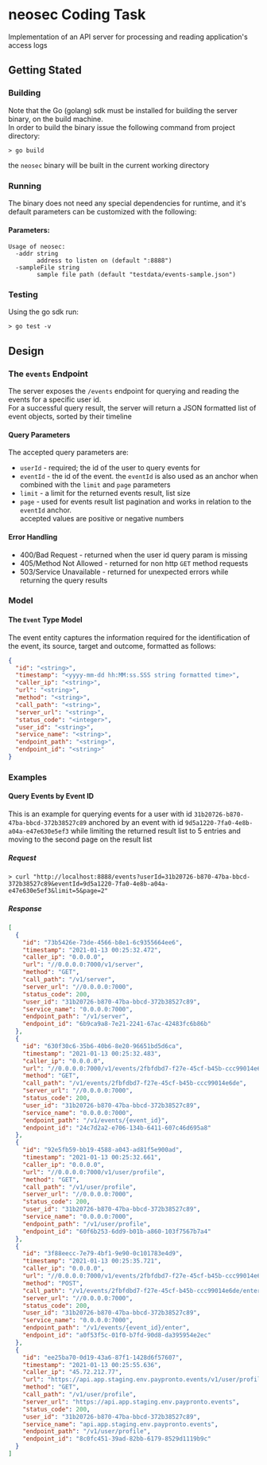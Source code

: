 # neosec Coding Task
Implementation of an API server for processing and reading application's access logs

## Getting Stated
### Building
Note that the Go (golang) sdk must be installed for building the server binary, on the build machine.  
In order to build the binary issue the following command from project directory:
```
> go build
```
the `neosec` binary will be built in the current working directory

### Running
The binary does not need any special dependencies for runtime, and it's default parameters can be customized with the following:
#### Parameters:
```
Usage of neosec:
  -addr string
        address to listen on (default ":8888")
  -sampleFile string
        sample file path (default "testdata/events-sample.json")
```
### Testing
Using the go sdk run:
```
> go test -v
```

## Design

### The `events` Endpoint
The server exposes the `/events` endpoint for querying and reading the events for a specific user id.  
For a successful query result, the server will return a JSON formatted list of event objects, sorted by their timeline

#### Query Parameters
The accepted query parameters are:
* `userId` - required; the id of the user to query events for
* `eventId` - the id of the event. the `eventId` is also used as an anchor when combined with the `limit` and `page` parameters
* `limit` - a limit for the returned events result, list size
* `page` - used for events result list pagination and works in relation to the `eventId` anchor.  
  accepted values are positive or negative numbers

#### Error Handling
* 400/Bad Request - returned when the user id query param is missing
* 405/Method Not Allowed - returned for non http `GET` method requests
* 503/Service Unavailable - returned for unexpected errors while returning the query results 

### Model
#### The `Event` Type Model
The event entity captures the information required for the identification of the event, its source, target and outcome, formatted as follows:
```json
{
  "id": "<string>",
  "timestamp": "<yyyy-mm-dd hh:MM:ss.SSS string formatted time>",
  "caller_ip": "<string>",
  "url": "<string>",
  "method": "<string>",
  "call_path": "<string>",
  "server_url": "<string>",
  "status_code": "<integer>",
  "user_id": "<string>",
  "service_name": "<string>",
  "endpoint_path": "<string>",
  "endpoint_id": "<string>"
}
```
### Examples
#### Query Events by Event ID
This is an example for querying events for a user with id `31b20726-b870-47ba-bbcd-372b38527c89` anchored by an event with id `9d5a1220-7fa0-4e8b-a04a-e47e630e5ef3`
 while limiting the returned result list to 5 entries and moving to the second page on the result list
##### Request
```
> curl "http://localhost:8888/events?userId=31b20726-b870-47ba-bbcd-372b38527c89&eventId=9d5a1220-7fa0-4e8b-a04a-e47e630e5ef3&limit=5&page=2"
```
##### Response
```json
[
  {
    "id": "73b5426e-73de-4566-b8e1-6c9355664ee6",
    "timestamp": "2021-01-13 00:25:32.472",
    "caller_ip": "0.0.0.0",
    "url": "//0.0.0.0:7000/v1/server",
    "method": "GET",
    "call_path": "/v1/server",
    "server_url": "//0.0.0.0:7000",
    "status_code": 200,
    "user_id": "31b20726-b870-47ba-bbcd-372b38527c89",
    "service_name": "0.0.0.0:7000",
    "endpoint_path": "/v1/server",
    "endpoint_id": "6b9ca9a8-7e21-2241-67ac-42483fc6b86b"
  },
  {
    "id": "630f30c6-35b6-40b6-8e20-96651bd5d6ca",
    "timestamp": "2021-01-13 00:25:32.483",
    "caller_ip": "0.0.0.0",
    "url": "//0.0.0.0:7000/v1/events/2fbfdbd7-f27e-45cf-b45b-ccc99014e6de",
    "method": "GET",
    "call_path": "/v1/events/2fbfdbd7-f27e-45cf-b45b-ccc99014e6de",
    "server_url": "//0.0.0.0:7000",
    "status_code": 200,
    "user_id": "31b20726-b870-47ba-bbcd-372b38527c89",
    "service_name": "0.0.0.0:7000",
    "endpoint_path": "/v1/events/{event_id}",
    "endpoint_id": "24c7d2a2-e706-134b-6411-607c46d695a8"
  },
  {
    "id": "92e5fb59-bb19-4588-a043-ad81f5e900ad",
    "timestamp": "2021-01-13 00:25:32.661",
    "caller_ip": "0.0.0.0",
    "url": "//0.0.0.0:7000/v1/user/profile",
    "method": "GET",
    "call_path": "/v1/user/profile",
    "server_url": "//0.0.0.0:7000",
    "status_code": 200,
    "user_id": "31b20726-b870-47ba-bbcd-372b38527c89",
    "service_name": "0.0.0.0:7000",
    "endpoint_path": "/v1/user/profile",
    "endpoint_id": "60f6b253-6dd9-b01b-a860-103f7567b7a4"
  },
  {
    "id": "3f88eecc-7e79-4bf1-9e90-0c101783e4d9",
    "timestamp": "2021-01-13 00:25:35.721",
    "caller_ip": "0.0.0.0",
    "url": "//0.0.0.0:7000/v1/events/2fbfdbd7-f27e-45cf-b45b-ccc99014e6de/enter",
    "method": "POST",
    "call_path": "/v1/events/2fbfdbd7-f27e-45cf-b45b-ccc99014e6de/enter",
    "server_url": "//0.0.0.0:7000",
    "status_code": 200,
    "user_id": "31b20726-b870-47ba-bbcd-372b38527c89",
    "service_name": "0.0.0.0:7000",
    "endpoint_path": "/v1/events/{event_id}/enter",
    "endpoint_id": "a0f53f5c-01f0-b7fd-90d8-da395954e2ec"
  },
  {
    "id": "ee25ba70-0d19-43a6-87f1-1428d6f57607",
    "timestamp": "2021-01-13 00:25:55.636",
    "caller_ip": "45.72.212.77",
    "url": "https://api.app.staging.env.paypronto.events/v1/user/profile",
    "method": "GET",
    "call_path": "/v1/user/profile",
    "server_url": "https://api.app.staging.env.paypronto.events",
    "status_code": 200,
    "user_id": "31b20726-b870-47ba-bbcd-372b38527c89",
    "service_name": "api.app.staging.env.paypronto.events",
    "endpoint_path": "/v1/user/profile",
    "endpoint_id": "8c0fc451-39ad-82bb-6179-8529d1119b9c"
  }
]
```